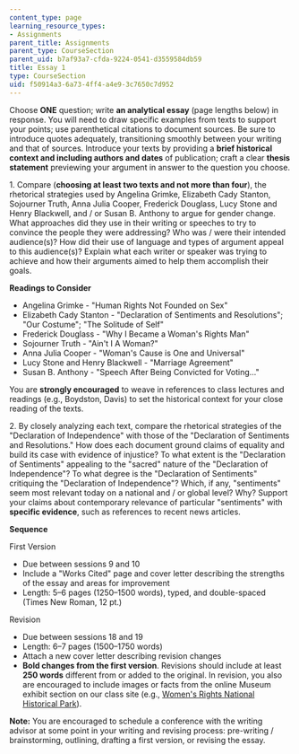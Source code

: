 ```yaml
---
content_type: page
learning_resource_types:
- Assignments
parent_title: Assignments
parent_type: CourseSection
parent_uid: b7af93a7-cfda-9224-0541-d3559584db59
title: Essay 1
type: CourseSection
uid: f50914a3-6a73-4ff4-a4e9-3c7650c7d952
---
```


Choose **ONE** question; write **an analytical essay** (page lengths below) in response. You will need to draw specific examples from texts to support your points; use parenthetical citations to document sources. Be sure to introduce quotes adequately, transitioning smoothly between your writing and that of sources. Introduce your texts by providing a **brief historical context and including authors and dates** of publication; craft a clear **thesis statement** previewing your argument in answer to the question you choose.

1\. Compare (**choosing at least two texts and not more than four**), the rhetorical strategies used by Angelina Grimke, Elizabeth Cady Stanton, Sojourner Truth, Anna Julia Cooper, Frederick Douglass, Lucy Stone and Henry Blackwell, and / or Susan B. Anthony to argue for gender change. What approaches did they use in their writing or speeches to try to convince the people they were addressing? Who was / were their intended audience(s)? How did their use of language and types of argument appeal to this audience(s)? Explain what each writer or speaker was trying to achieve and how their arguments aimed to help them accomplish their goals.

**Readings to Consider**

*   Angelina Grimke - "Human Rights Not Founded on Sex"
*   Elizabeth Cady Stanton - "Declaration of Sentiments and Resolutions"; "Our Costume"; "The Solitude of Self"
*   Frederick Douglass - "Why I Became a Woman's Rights Man"
*   Sojourner Truth - "Ain't I A Woman?"
*   Anna Julia Cooper - "Woman's Cause is One and Universal"
*   Lucy Stone and Henry Blackwell - "Marriage Agreement"
*   Susan B. Anthony - "Speech After Being Convicted for Voting…"

You are **strongly encouraged** to weave in references to class lectures and readings (e.g., Boydston, Davis) to set the historical context for your close reading of the texts.

2\. By closely analyzing each text, compare the rhetorical strategies of the "Declaration of Independence" with those of the "Declaration of Sentiments and Resolutions." How does each document ground claims of equality and build its case with evidence of injustice? To what extent is the "Declaration of Sentiments" appealing to the "sacred" nature of the "Declaration of Independence"? To what degree is the "Declaration of Sentiments" critiquing the "Declaration of Independence"? Which, if any, "sentiments" seem most relevant today on a national and / or global level? Why? Support your claims about contemporary relevance of particular "sentiments" with **specific evidence**, such as references to recent news articles.

**Sequence**

First Version

*   Due between sessions 9 and 10
*   Include a "Works Cited" page and cover letter describing the strengths of the essay and areas for improvement
*   Length: 5–6 pages (1250–1500 words), typed, and double-spaced (Times New Roman, 12 pt.)

Revision

*   Due between sessions 18 and 19
*   Length: 6–7 pages (1500–1750 words)
*   Attach a new cover letter describing revision changes
*   **Bold changes from the first version**. Revisions should include at least **250 words** different from or added to the original. In revision, you also are encouraged to include images or facts from the online Museum exhibit section on our class site (e.g., [Women's Rights National Historical Park](http://www.nps.gov/wori/index.htm)).

**Note:** You are encouraged to schedule a conference with the writing advisor at some point in your writing and revising process: pre-writing / brainstorming, outlining, drafting a first version, or revising the essay.